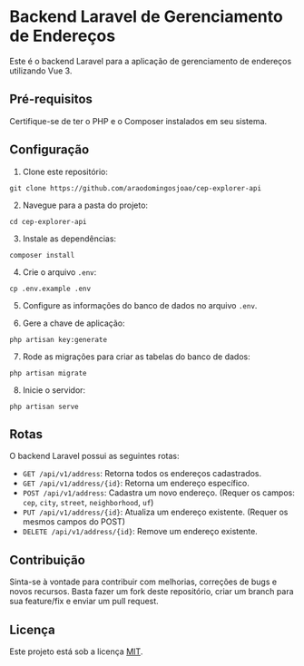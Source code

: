 # Backend Laravel de Gerenciamento de Endereços

Este é o backend Laravel para a aplicação de gerenciamento de endereços utilizando Vue 3.

## Pré-requisitos

Certifique-se de ter o PHP e o Composer instalados em seu sistema.

## Configuração

1. Clone este repositório:

```
git clone https://github.com/araodomingosjoao/cep-explorer-api
```

2. Navegue para a pasta do projeto:

```
cd cep-explorer-api
```

3. Instale as dependências:

```
composer install
```

4. Crie o arquivo `.env`:

```
cp .env.example .env
```

5. Configure as informações do banco de dados no arquivo `.env`.

6. Gere a chave de aplicação:

```
php artisan key:generate
```

7. Rode as migrações para criar as tabelas do banco de dados:

```
php artisan migrate
```

8. Inicie o servidor:

```
php artisan serve
```

## Rotas

O backend Laravel possui as seguintes rotas:

- `GET /api/v1/address`: Retorna todos os endereços cadastrados.
- `GET /api/v1/address/{id}`: Retorna um endereço específico.
- `POST /api/v1/address`: Cadastra um novo endereço. (Requer os campos: `cep`, `city`, `street`, `neighborhood`, `uf`)
- `PUT /api/v1/address/{id}`: Atualiza um endereço existente. (Requer os mesmos campos do POST)
- `DELETE /api/v1/address/{id}`: Remove um endereço existente.

## Contribuição

Sinta-se à vontade para contribuir com melhorias, correções de bugs e novos recursos. Basta fazer um fork deste repositório, criar um branch para sua feature/fix e enviar um pull request.

## Licença

Este projeto está sob a licença [MIT](https://opensource.org/licenses/MIT).